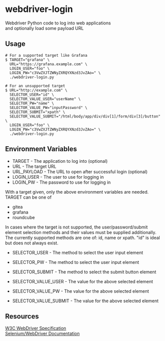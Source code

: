 # webdriver-login
Webdriver Python code to log into web applications  
and optionally load some payload URL

## Usage
```
# For a supported target like Grafana
$ TARGET="grafana" \
  URL="https://grafana.example.com" \
  LOGIN_USER="foo" \
  LOGIN_PW="c3VwZXJTZWNyZXRQYXNzd3JvZAo=" \
  ./webdriver-login.py

# For an unsupported target
$ URL="http://example.com" \
  SELECTOR_USER="id" \
  SELECTOR_VALUE_USER="userName" \
  SELECTOR_PW="name" \
  SELECTOR_VALUE_PW="inputPassword" \
  SELECTOR_SUBMIT="xpath" \
  SELECTOR_VALUE_SUBMIT="/html/body/app/div/div[1]/form/div[3]/button" \
  LOGIN_USER="foo" \
  LOGIN_PW="c3VwZXJTZWNyZXRQYXNzd3JvZAo=" \
  ./webdriver-login.py
```

## Environment Variables
- TARGET - The application to log into (optional)
- URL - The target URL
- URL_PAYLOAD - The URL to open after successful login (optional)
- LOGIN_USER - The user to use for logging in
- LOGIN_PW - The password to use for logging in

With a target given, only the above environment variables are needed.
TARGET can be one of
- gitea
- grafana
- roundcube

In cases where the target is not supported, the user/password/submit
element selection methods and their values must be supplied additionally.  
The currently supported methods are one of: id, name or xpath.
"id" is ideal but does not always exist.
- SELECTOR_USER - The method to select the user input element
- SELECTOR_PW - The method to select the user input element
- SELECTOR_SUBMIT - The method to select the submit button element

- SELECTOR_VALUE_USER - The value for the above selected element
- SELECTOR_VALUE_PW - The value for the above selected element
- SELECTOR_VALUE_SUBMIT - The value for the above selected element


## Resources
[W3C WebDriver Specification](https://w3c.github.io/webdriver/)  
[Selenium/WebDriver Documentation](ww.selenium.dev/documentation/en/getting_started_with_webdriver)

